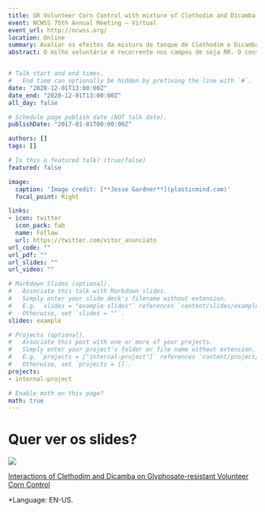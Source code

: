 ```yaml
---
title: GR Volunteer Corn Control with mixture of Clethodim and Dicamba 
event: NCWSS 75th Annual Meeting – Virtual
event_url: http://ncwss.org/
location: Online
summary: Avaliar os efeitos da mistura de tanque de Clethodim e Dicamba no controle de GRVC (geração F1) em diferentes alturas, com e sem o uso de surfactante não iônico (NIS).
abstract: O milho voluntário é recorrente nos campos de soja RR. O controle do milho voluntário geralmente é baseado na aplicação de inibidores de ACCase, onde um bom controle é frequentemente alcançado em aplicações pós-emergência. No entanto, as interações antagônicas entre inibidores de ACCase e reguladores de crescimento, auxinicos, em misturas em tanque são bem relatadas na literatura. Esta questão é relevante considerando a adoção generalizada da soja tolerante à dicamba nos Estados Unidos, onde as aplicações de mistura de tanque clethodim + dicamba são uma prática comum entre os agricultores. 


# Talk start and end times.
#   End time can optionally be hidden by prefixing the line with `#`.
date: "2020-12-01T13:00:00Z"
date_end: "2020-12-01T13:00:00Z"
all_day: false

# Schedule page publish date (NOT talk date).
publishDate: "2017-01-01T00:00:00Z"

authors: []
tags: []

# Is this a featured talk? (true/false)
featured: false

image:
  caption: 'Image credit: [**Jesse Gardner**](plasticmind.com)'
  focal_point: Right

links:
- icon: twitter
  icon_pack: fab
  name: Follow
  url: https://twitter.com/vitor_anunciato
url_code: ""
url_pdf: ""
url_slides: ""
url_video: ""

# Markdown Slides (optional).
#   Associate this talk with Markdown slides.
#   Simply enter your slide deck's filename without extension.
#   E.g. `slides = "example-slides"` references `content/slides/example-slides.md`.
#   Otherwise, set `slides = ""`.
slides: example

# Projects (optional).
#   Associate this post with one or more of your projects.
#   Simply enter your project's folder or file name without extension.
#   E.g. `projects = ["internal-project"]` references `content/project/deep-learning/index.md`.
#   Otherwise, set `projects = []`.
projects:
- internal-project

# Enable math on this page?
math: true
---
```

# Quer ver os slides?

![](https://media.giphy.com/media/fsc7c7TYKulQ4lmmAo/giphy.gif)

[Interactions of Clethodim and Dicamba on Glyphosate-resistant Volunteer Corn Control](https://vitoranunciato.github.io/volunteercorncontrol/)

*Language: EN-US.
